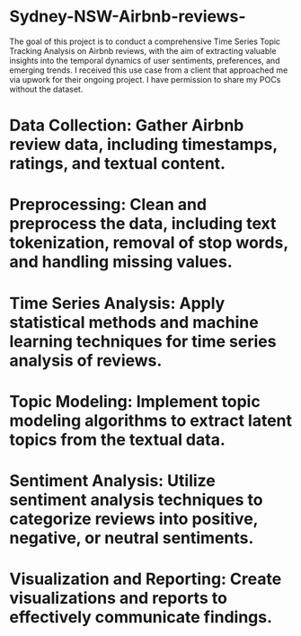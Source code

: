 # Sydney-NSW-Airbnb-reviews-
 The goal of this project is to conduct a comprehensive Time Series Topic Tracking Analysis on Airbnb reviews, with the aim of extracting valuable insights into the temporal dynamics of user sentiments, preferences, and emerging trends.
I received this use case from a client that approached me via upwork for their ongoing project. I have permission to share my POCs without the dataset. 
# Data Collection: Gather Airbnb review data, including timestamps, ratings, and textual content.

# Preprocessing: Clean and preprocess the data, including text tokenization, removal of stop words, and handling missing values.

# Time Series Analysis: Apply statistical methods and machine learning techniques for time series analysis of reviews.

# Topic Modeling: Implement topic modeling algorithms to extract latent topics from the textual data.

# Sentiment Analysis: Utilize sentiment analysis techniques to categorize reviews into positive, negative, or neutral sentiments.

# Visualization and Reporting: Create visualizations and reports to effectively communicate findings.

